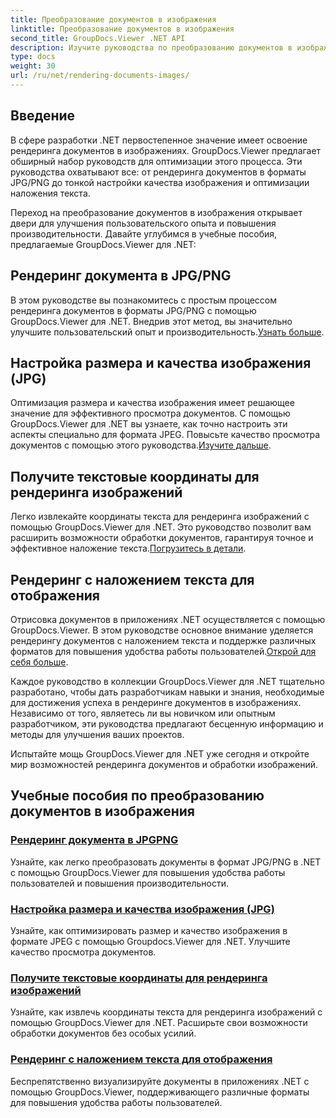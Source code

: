 ```yaml
---
title: Преобразование документов в изображения
linktitle: Преобразование документов в изображения
second_title: GroupDocs.Viewer .NET API
description: Изучите руководства по преобразованию документов в изображения с помощью GroupDocs.Viewer для .NET. Оптимизируйте качество изображения, извлекайте координаты текста и улучшайте взаимодействие с пользователем.
type: docs
weight: 30
url: /ru/net/rendering-documents-images/
---
```

## Введение

В сфере разработки .NET первостепенное значение имеет освоение рендеринга документов в изображениях. GroupDocs.Viewer предлагает обширный набор руководств для оптимизации этого процесса. Эти руководства охватывают все: от рендеринга документов в форматы JPG/PNG до тонкой настройки качества изображения и оптимизации наложения текста.

Переход на преобразование документов в изображения открывает двери для улучшения пользовательского опыта и повышения производительности. Давайте углубимся в учебные пособия, предлагаемые GroupDocs.Viewer для .NET:

## Рендеринг документа в JPG/PNG
 В этом руководстве вы познакомитесь с простым процессом рендеринга документов в форматы JPG/PNG с помощью GroupDocs.Viewer для .NET. Внедрив этот метод, вы значительно улучшите пользовательский опыт и производительность.[Узнать больше](./render-jpg-png/).

## Настройка размера и качества изображения (JPG)
 Оптимизация размера и качества изображения имеет решающее значение для эффективного просмотра документов. С помощью GroupDocs.Viewer для .NET вы узнаете, как точно настроить эти аспекты специально для формата JPEG. Повысьте качество просмотра документов с помощью этого руководства.[Изучите дальше](./adjust-image-size-and-quality-jpg/).

## Получите текстовые координаты для рендеринга изображений
Легко извлекайте координаты текста для рендеринга изображений с помощью GroupDocs.Viewer для .NET. Это руководство позволит вам расширить возможности обработки документов, гарантируя точное и эффективное наложение текста.[Погрузитесь в детали](./get-text-coordinates-image/).

## Рендеринг с наложением текста для отображения
 Отрисовка документов в приложениях .NET осуществляется с помощью GroupDocs.Viewer. В этом руководстве основное внимание уделяется рендерингу документов с наложением текста и поддержке различных форматов для повышения удобства работы пользователей.[Открой для себя больше](./render-with-text-overlay/).

Каждое руководство в коллекции GroupDocs.Viewer для .NET тщательно разработано, чтобы дать разработчикам навыки и знания, необходимые для достижения успеха в рендеринге документов в изображениях. Независимо от того, являетесь ли вы новичком или опытным разработчиком, эти руководства предлагают бесценную информацию и методы для улучшения ваших проектов.

Испытайте мощь GroupDocs.Viewer для .NET уже сегодня и откройте мир возможностей рендеринга документов и обработки изображений.

## Учебные пособия по преобразованию документов в изображения
### [Рендеринг документа в JPGPNG](./render-jpg-png/)
Узнайте, как легко преобразовать документы в формат JPG/PNG в .NET с помощью GroupDocs.Viewer для повышения удобства работы пользователей и повышения производительности.
### [Настройка размера и качества изображения (JPG)](./adjust-image-size-and-quality-jpg/)
Узнайте, как оптимизировать размер и качество изображения в формате JPEG с помощью Groupdocs.Viewer для .NET. Улучшите качество просмотра документов.
### [Получите текстовые координаты для рендеринга изображений](./get-text-coordinates-image/)
Узнайте, как извлечь координаты текста для рендеринга изображений с помощью GroupDocs.Viewer для .NET. Расширьте свои возможности обработки документов без особых усилий.
### [Рендеринг с наложением текста для отображения](./render-with-text-overlay/)
Беспрепятственно визуализируйте документы в приложениях .NET с помощью GroupDocs.Viewer, поддерживающего различные форматы для повышения удобства работы пользователей.